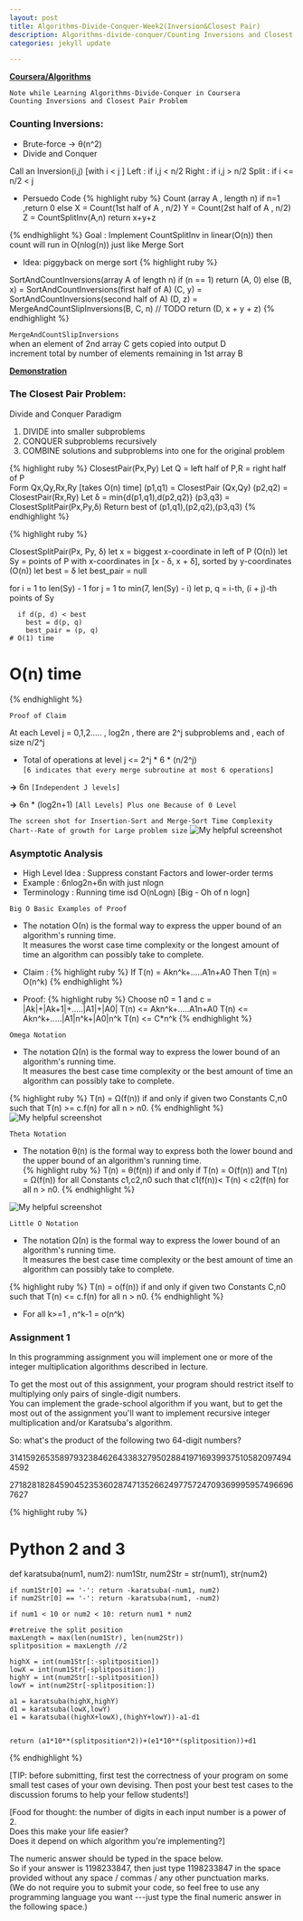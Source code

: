```yaml
---
layout: post
title: Algorithms-Divide-Conquer-Week2(Inversion&Closest Pair)
description: Algorithms-divide-conquer/Counting Inversions and Closest Pair Problem
categories: jekyll update

---
```


**[Coursera/Algorithms](https://www.coursera.org/learn/algorithms-divide-conquer/lecture/wW9On/merge-sort-analysis)**



    Note while Learning Algorithms-Divide-Conquer in Coursera
    Counting Inversions and Closest Pair Problem

### Counting Inversions:

* Brute-force -> θ(n^2)
* Divide and Conquer

Call an Inversion(i,j) [with i < j ]
    Left : if i,j < n/2
    Right : if i,j > n/2 
    Split : if i <= n/2 < j

* Persuedo Code 
{% highlight ruby %}
    Count (array A , length n)
        if n=1 ,return 0 
        else 
            X = Count(1st half of A , n/2)
            Y = Count(2st half of A , n/2)
            Z = CountSplitInv(A,n)
        return x+y+z

{% endhighlight %}
Goal : Implement CountSplitInv in linear(O(n)) then count will run in O(nlog(n)) just like Merge Sort

* Idea: piggyback on merge sort
{% highlight ruby %}

SortAndCountInversions(array A of length n)
  if (n == 1) return (A, 0)
  else
    (B, x) = SortAndCountInversions(first half of A)
    (C, y) = SortAndCountInversions(second half of A)
    (D, z) = MergeAndCountSlipInversions(B, C, n) // TODO
    return (D, x + y + z)
{% endhighlight %}

` MergeAndCountSlipInversions `  
when an element of 2nd array C gets copied into output D  
increment total by number of elements remaining in 1st array B

**[Demonstration](https://www.cs.princeton.edu/~wayne/kleinberg-tardos/pdf/05DivideAndConquerI.pdf)**



### The Closest Pair Problem:

Divide and Conquer Paradigm

1. DIVIDE into smaller subproblems   
2. CONQUER subproblems recursively  
3. COMBINE solutions and subproblems into one for the original problem  
 
{% highlight ruby %}
ClosestPair(Px,Py)
    Let Q = left half of P,R = right half of P  
        Form Qx,Qy,Rx,Ry [takes O(n) time] 
    (p1,q1) = ClosestPair (Qx,Qy)
    (p2,q2) = ClosestPair(Rx,Ry)
    Let δ = min{d(p1,q1),d(p2,q2)}
    (p3,q3) = ClosestSplitPair(Px,Py,δ)
    Return best of (p1,q1),(p2,q2),(p3,q3)
{% endhighlight %}

{% highlight ruby %}

ClosestSplitPair(Px, Py, δ)
  let x = biggest x-coordinate in left of P (O(n))
  let Sy = points of P with x-coordinates in [x - δ, x + δ], sorted by y-coordinates (O(n))
  let best = δ
  let best_pair = null

  for i = 1 to len(Sy) - 1
    for j = 1 to min(7, len(Sy) - i)
      let p, q = i-th, (i + j)-th points of Sy

      if d(p, d) < best
        best = d(p, q)
        best_pair = (p, q)
    # O(1) time
  # O(n) time

{% endhighlight %}

`Proof of Claim`

At each Level j = 0,1,2..... , log2n , there are 2^j subproblems and , each of size n/2^j
* Total of operations at level j <= 2^j * 6 * (n/2^j)        
`[6 indicates that every merge subroutine at most 6 operations]`
 
**->** 6n     `[Independent J levels]`
 
**->** 6n * (log2n+1)      `[All Levels] Plus one Because of 0 Level`

`The screen shot for Insertion-Sort and Merge-Sort Time Complexity Chart--Rate of growth for Large problem size`
![My helpful screenshot](/assets/Insertion_Sort_Merge_Sort.png)


### Asymptotic Analysis
* High Level Idea : Suppress constant Factors and lower-order terms 
* Example : 6nlog2n+6n with just nlogn
* Terminology : Running time isd O(nLogn) [Big - Oh of n logn]


`Big O Basic Examples of Proof`
* The notation Ο(n) is the formal way to express the upper bound of an algorithm's running time.  
It measures the worst case time complexity or the longest amount of time an algorithm can possibly take to complete.


* Claim : 
{% highlight ruby %}
    If T(n) = Akn^k+.....A1n+A0
        Then 
            T(n) = O(n^k)
{% endhighlight %}
* Proof:
{% highlight ruby %}
    Choose n0 = 1 and c = |Ak|+|Ak+1|+.....|A1|+|A0|
        T(n) <= Akn^k+.....A1n+A0
        T(n) <= Akn^k+.....|A1|n^k+|A0|n^k
        T(n) <= C*n^k
{% endhighlight %}

`Omega Notation`
* The notation Ω(n) is the formal way to express the lower bound of an algorithm's running time.     
It measures the best case time complexity or the best amount of time an algorithm can possibly take to complete.

{% highlight ruby %}
T(n) = Ω(f(n)) 
if and only if given two Constants C,n0 such that T(n) >= c.f(n) 
for all n > n0. 
{% endhighlight %}
![My helpful screenshot](/assets/Omega_Notation.png)

`Theta Notation`
* The notation θ(n) is the formal way to express both the lower bound and the upper bound of an algorithm's running time.     
{% highlight ruby %}
T(n) = θ(f(n)) 
if and only if T(n) = O(f(n)) and T(n) = Ω(f(n))
for all Constants c1,c2,n0 such that 
c1(f(n))< T(n) < c2(f(n)
for all n > n0. 
{% endhighlight %}

![My helpful screenshot](/assets/theta_notation.jpg)

`Little O Notation`
* The notation Ω(n) is the formal way to express the lower bound of an algorithm's running time.     
It measures the best case time complexity or the best amount of time an algorithm can possibly take to complete.

{% highlight ruby %}
T(n) = o(f(n)) 
if and only if given two Constants C,n0 such that T(n) <= c.f(n) 
for all n > n0. 
{% endhighlight %}

* For all k>=1 , n^k-1 = o(n^k)




### Assignment 1

In this programming assignment you will implement one or more of the integer multiplication algorithms described in lecture.

To get the most out of this assignment, your program should restrict itself to multiplying only pairs of single-digit numbers.  
You can implement the grade-school algorithm if you want, but to get the most out of the assignment 
you'll want to implement recursive integer multiplication and/or Karatsuba's algorithm.

So: what's the product of the following two 64-digit numbers?

3141592653589793238462643383279502884197169399375105820974944592

2718281828459045235360287471352662497757247093699959574966967627

{% highlight ruby %}
# Python 2 and 3
def karatsuba(num1, num2):
    num1Str, num2Str = str(num1), str(num2)

    if num1Str[0] == '-': return -karatsuba(-num1, num2)
    if num2Str[0] == '-': return -karatsuba(num1, -num2)

    if num1 < 10 or num2 < 10: return num1 * num2
    
    #retreive the split position
    maxLength = max(len(num1Str), len(num2Str))
    splitposition = maxLength //2 
    
    highX = int(num1Str[:-splitposition])
    lowX = int(num1Str[-splitposition:])
    highY = int(num2Str[:-splitposition])
    lowY = int(num2Str[-splitposition:])
    
    a1 = karatsuba(highX,highY)
    d1 = karatsuba(lowX,lowY)
    e1 = karatsuba((highX+lowX),(highY+lowY))-a1-d1
    
    
    return (a1*10**(splitposition*2))+(e1*10**(splitposition))+d1

{% endhighlight %}



[TIP: before submitting, first test the correctness of your program on some small test cases of your own devising. 
Then post your best test cases to the discussion forums to help your fellow students!]

[Food for thought: the number of digits in each input number is a power of 2.  
Does this make your life easier?  
Does it depend on which algorithm you're implementing?]

The numeric answer should be typed in the space below.  
So if your answer is 1198233847, then just type 1198233847 in the space provided without any space / commas / any other punctuation marks.    
(We do not require you to submit your code, so feel free to use any programming language you want 
---just type the final numeric answer in the following space.)

